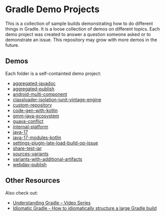 # Gradle Demo Projects

This is a collection of sample builds demonstrating how to do different things in Gradle.
It is a loose collection of demos on different topics.
Each demo project was created to answer a question someone asked or to demonstrate an issue.
This repository may grow with more demos in the future.

## Demos

Each folder is a self-containted demo project:

- [aggregated-javadoc](aggregated-javadoc)
- [aggregated-publish](aggregated-publish)
- [android-multi-component](android-multi-component)
- [classloader-isolation-junit-vintage-engine](classloader-isolation-junit-vintage-engine)
- [custom-repository](custom-repository)
- [code-gen-with-kotlin](code-gen-with-kotlin)
- [gmm-java-ecosystem](gmm-java-ecosystem)
- [guava-conflict](guava-conflict)
- [internal-platform](internal-platform)
- [java-17](java-17)
- [java-17-modules-kotlin](java-17-modules-kotlin)
- [settings-plugin-late-load-build-op-issue](settings-plugin-late-load-build-op-issue)
- [share-test-jar](share-test-jar)
- [sources-variants](sources-variants)
- [variants-with-additional-artifacts](variants-with-additional-artifacts)
- [webdav-publish](webdav-publish)

## Other Resources

Also check out:
- [Understanding Gradle – Video Series](https://github.com/jjohannes/understanding-gradle)
- [Idiomatic Gradle - How to idiomatically structure a large Gradle build](https://github.com/jjohannes/idiomatic-gradle)
